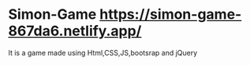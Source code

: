 # Simon-Game https://simon-game-867da6.netlify.app/
It is a game made using Html,CSS,JS,bootsrap and jQuery
